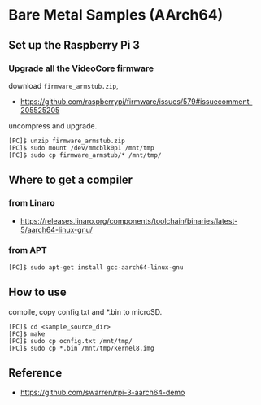 # Bare Metal Samples (AArch64)

## Set up the Raspberry Pi 3

### Upgrade all the VideoCore firmware

download `firmware_armstub.zip`,

- https://github.com/raspberrypi/firmware/issues/579#issuecomment-205525205

uncompress and upgrade.

	[PC]$ unzip firmware_armstub.zip
	[PC]$ sudo mount /dev/mmcblk0p1 /mnt/tmp
	[PC]$ sudo cp firmware_armstub/* /mnt/tmp/

## Where to get a compiler

### from Linaro

- https://releases.linaro.org/components/toolchain/binaries/latest-5/aarch64-linux-gnu/

### from APT

	[PC]$ sudo apt-get install gcc-aarch64-linux-gnu

## How to use

compile, copy config.txt and *.bin to microSD.

	[PC]$ cd <sample_source_dir>
	[PC]$ make
	[PC]$ sudo cp ocnfig.txt /mnt/tmp/
	[PC]$ sudo cp *.bin /mnt/tmp/kernel8.img

## Reference

- https://github.com/swarren/rpi-3-aarch64-demo
